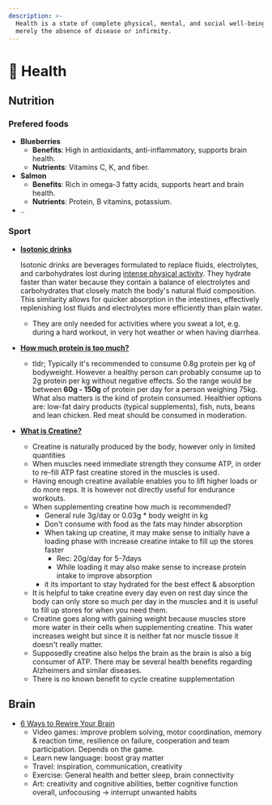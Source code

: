```yaml
---
description: >-
  Health is a state of complete physical, mental, and social well-being, not
  merely the absence of disease or infirmity.
---
```


# 💊 Health

## Nutrition

### Prefered foods

* **Blueberries**
  * **Benefits**: High in antioxidants, anti-inflammatory, supports brain health.
  * **Nutrients**: Vitamins C, K, and fiber.
* **Salmon**
  * **Benefits**: Rich in omega-3 fatty acids, supports heart and brain health.
  * **Nutrients**: Protein, B vitamins, potassium.
* ..

### Sport

*   [**Isotonic drinks**](../cooking/isotonic-drinks.md)

    Isotonic drinks are beverages formulated to replace fluids, electrolytes, and carbohydrates lost during [intense physical activity](./#sport). They hydrate faster than water because they contain a balance of electrolytes and carbohydrates that closely match the body's natural fluid composition. This similarity allows for quicker absorption in the intestines, effectively replenishing lost fluids and electrolytes more efficiently than plain water.

    * They are only needed for activities where you sweat a lot, e.g. during a hard workout, in very hot weather or when having diarrhea.
* [**How much protein is too much?**](https://www.health.harvard.edu/nutrition/when-it-comes-to-protein-how-much-is-too-much)
  * tldr; Typically it's recommended to consume 0.8g protein per kg of bodyweight. However a healthy person can probably consume up to 2g protein per kg without negative effects. So the range would be between **60g - 150g** of protein per day for a person weighing 75kg. What also matters is the kind of protein consumed. Healthier options are: low-fat dairy products (typical supplements), fish, nuts, beans and lean chicken. Red meat should be consumed in moderation.
* [**What is Creatine?**](https://www.healthline.com/nutrition/what-is-creatine#brain-health)
  * Creatine is naturally produced by the body, however only in limited quantities
  * When muscles need immediate strength they consume ATP, in order to re-fill ATP fast creatine stored in the muscles is used.
  * Having enough creatine available enables you to lift higher loads or do more reps. It is however not directly useful for endurance workouts.
  * When supplementing creatine how much is recommended?
    * General rule 3g/day or 0.03g \* body weight in kg
    * Don't consume with food as the fats may hinder absorption
    * When taking up creatine, it may make sense to initially have a loading phase with increase creatine intake to fill up the stores faster
      * Rec: 20g/day for 5-7days
      * While loading it may also make sense to increase protein intake to improve absorption
    * it its important to stay hydrated for the best effect & absorption
  * It is helpful to take creatine every day even on rest day since the body can only store so much per day in the muscles and it is useful to fill up stores for when you need them.
  * Creatine goes along with gaining weight because muscles store more water in their cells when supplementing creatine. This water increases weight but since it is neither fat nor muscle tissue it doesn't really matter.&#x20;
  * Supposedly creatine also helps the brain as the brain is also a big consumer of ATP. There may be several health benefits regarding Alzheimers and similar diseases.
  * There is no known benefit to cycle creatine supplementation

## Brain

* [6 Ways to Rewire Your Brain](https://www.healthline.com/health/rewiring-your-brain)
  * Video games: improve problem solving, motor coordination, memory & reaction time, resilience on failure, cooperation and team participation. Depends on the game.
  * Learn new language: boost gray matter
  * Travel: inspiration, communication, creativity
  * Exercise: General health and better sleep, brain connectivity
  * Art: creativity and cognitive abilities, better cognitive function overall, unfocousing -> interrupt unwanted habits
